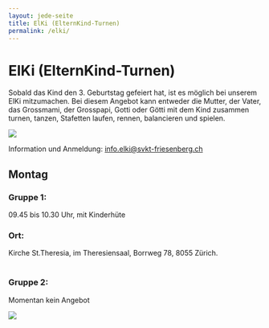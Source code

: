 ```yaml
---
layout: jede-seite
title: ElKi (ElternKind-Turnen)
permalink: /elki/
---
```


# ElKi (ElternKind-Turnen)

Sobald das Kind den 3. Geburtstag gefeiert hat, ist es möglich bei unserem ElKi mitzumachen. Bei diesem Angebot kann entweder die Mutter, der Vater, das Grossmami, der Grosspapi, Gotti oder Götti mit dem Kind zusammen turnen, tanzen, Stafetten laufen, rennen, balancieren und spielen.

<img src="{{ '/assets/images/gruppen/elki2.jpeg' | relative_url }}" class="hero-image" />

Information und Anmeldung: info.elki@svkt-friesenberg.ch

 

## Montag
### Gruppe 1:<br>
09.45 bis 10.30 Uhr, mit Kinderhüte<br>
### Ort:<br>
Kirche St.Theresia,
im Theresiensaal, Borrweg 78,
8055 Zürich.<br><br>


### Gruppe 2:<br>
Momentan kein Angebot

<img src="{{ '/assets/images/gruppen/elki3.jpeg' | relative_url }}" class="hero-image" />